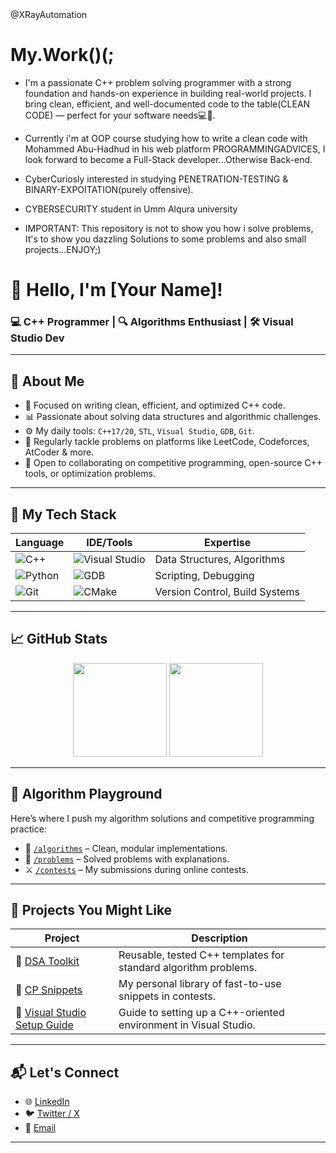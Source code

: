 <div class="overflow-hidden text-ellipsis whitespace-nowrap subpixel-antialiased">@XRayAutomation</div>






# My.Work()(;
- I'm a passionate C++ problem solving programmer with a strong foundation and hands-on experience in building real-world projects. I bring clean, efficient, and well-documented code to the table(CLEAN CODE) — perfect for your software needs💻🚀.
- Currently i'm at OOP course studying how to write a clean code with Mohammed Abu-Hadhud in his web platform PROGRAMMINGADVICES, I look forward to become a Full-Stack developer...Otherwise Back-end.
- CyberCuriosly interested in studying PENETRATION-TESTING & BINARY-EXPOITATION(purely offensive).
- CYBERSECURITY student in Umm Alqura university

- IMPORTANT: This repository is not to show you how i solve problems, It's to show you dazzling Solutions to some problems and also small projects...ENJOY;)


# 👋 Hello, I'm [Your Name]!

### 💻 C++ Programmer | 🔍 Algorithms Enthusiast | 🛠 Visual Studio Dev

---

## 🧠 About Me

- 🎯 Focused on writing clean, efficient, and optimized C++ code.
- 📊 Passionate about solving data structures and algorithmic challenges.
- ⚙️ My daily tools: `C++17/20`, `STL`, `Visual Studio`, `GDB`, `Git`.
- 🧩 Regularly tackle problems on platforms like LeetCode, Codeforces, AtCoder & more.
- 💬 Open to collaborating on competitive programming, open-source C++ tools, or optimization problems.

---

## 🚀 My Tech Stack

| Language | IDE/Tools | Expertise |
|----------|-----------|-----------|
| ![C++](https://img.shields.io/badge/C++-00599C?style=flat&logo=c%2B%2B&logoColor=white) | ![Visual Studio](https://img.shields.io/badge/Visual_Studio-5C2D91?style=flat&logo=visual%20studio&logoColor=white) | Data Structures, Algorithms |
| ![Python](https://img.shields.io/badge/Python-3776AB?style=flat&logo=python&logoColor=white) | ![GDB](https://img.shields.io/badge/GDB-000000?style=flat&logo=gnu&logoColor=white) | Scripting, Debugging |
| ![Git](https://img.shields.io/badge/Git-F05032?style=flat&logo=git&logoColor=white) | ![CMake](https://img.shields.io/badge/CMake-064F8C?style=flat&logo=cmake&logoColor=white) | Version Control, Build Systems |

---

## 📈 GitHub Stats

<p align="center">
  <img src="https://github-readme-stats.vercel.app/api?username=your-github-username&show_icons=true&hide_title=true&count_private=true&hide=issues&theme=tokyonight" height="150"/>
  <img src="https://github-readme-stats.vercel.app/api/top-langs/?username=your-github-username&layout=compact&theme=tokyonight" height="150"/>
</p>

---

## 🧪 Algorithm Playground

Here’s where I push my algorithm solutions and competitive programming practice:

- 📁 [`/algorithms`](https://github.com/your-github-username/algorithms) – Clean, modular implementations.
- 🧠 [`/problems`](https://github.com/your-github-username/problems) – Solved problems with explanations.
- ⚔️ [`/contests`](https://github.com/your-github-username/contests) – My submissions during online contests.

---

## 📌 Projects You Might Like

| Project | Description |
|--------|-------------|
| 🔹 [DSA Toolkit](https://github.com/your-github-username/dsa-toolkit) | Reusable, tested C++ templates for standard algorithm problems. |
| 🔹 [CP Snippets](https://github.com/your-github-username/cp-snippets) | My personal library of fast-to-use snippets in contests. |
| 🔹 [Visual Studio Setup Guide](https://github.com/your-github-username/vs-cpp-setup) | Guide to setting up a C++-oriented environment in Visual Studio. |

---

## 📬 Let's Connect

- 🌐 [LinkedIn](https://linkedin.com/in/yourname)
- 🐦 [Twitter / X](https://twitter.com/yourhandle)
- 💌 [Email](mailto:yourname@example.com)

---
